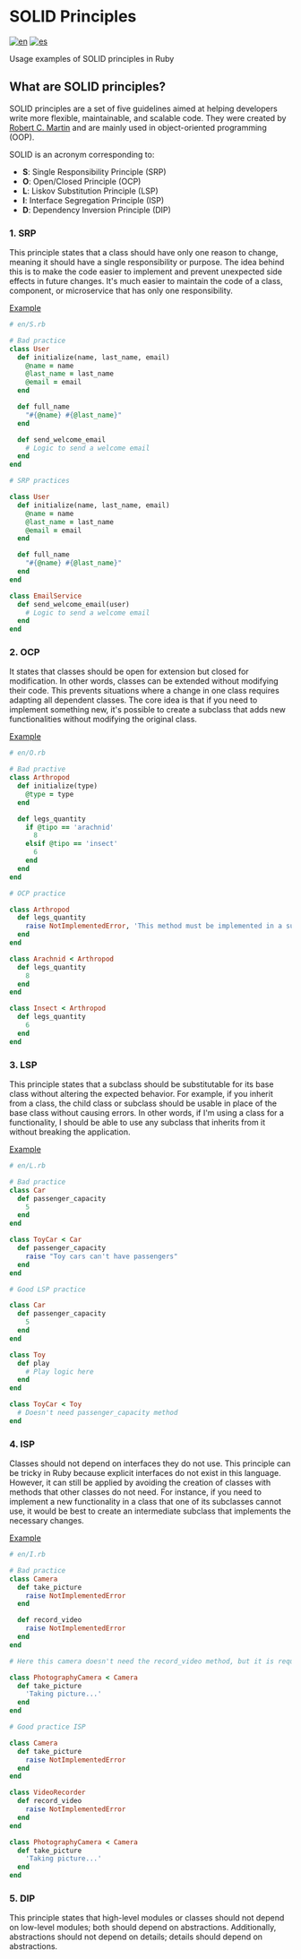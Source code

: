 # SOLID Principles
[![en](https://img.shields.io/badge/lang-en-red.svg)](https://github.com/mauro-sanchez/solid-examples/blob/master/README.md)
[![es](https://img.shields.io/badge/lang-es-yellow.svg)](https://github.com/mauro-sanchez/solid-examples/blob/master/README.es.md)

Usage examples of SOLID principles in Ruby

## What are SOLID principles?

SOLID principles are a set of five guidelines aimed at helping developers write more flexible, maintainable, and scalable code. They were created by [Robert C. Martin](https://blog.cleancoder.com/) and are mainly used in object-oriented programming (OOP).

SOLID is an acronym corresponding to:

- **S**: Single Responsibility Principle (SRP)
- **O**: Open/Closed Principle (OCP)
- **L**: Liskov Substitution Principle (LSP)
- **I**: Interface Segregation Principle (ISP)
- **D**: Dependency Inversion Principle (DIP)

### 1. SRP

This principle states that a class should have only one reason to change, meaning it should have a single responsibility or purpose. The idea behind this is to make the code easier to implement and prevent unexpected side effects in future changes. It's much easier to maintain the code of a class, component, or microservice that has only one responsibility.

<a href="https://github.com/mauro-sanchez/solid-examples/blob/master/en/S.rb" target="_blank">Example</a>

```rb
# en/S.rb

# Bad practice
class User
  def initialize(name, last_name, email)
    @name = name
    @last_name = last_name
    @email = email
  end

  def full_name
    "#{@name} #{@last_name}"
  end

  def send_welcome_email
    # Logic to send a welcome email
  end
end

# SRP practices

class User
  def initialize(name, last_name, email)
    @name = name
    @last_name = last_name
    @email = email
  end

  def full_name
    "#{@name} #{@last_name}"
  end
end

class EmailService
  def send_welcome_email(user)
    # Logic to send a welcome email
  end
end

```

### 2. OCP

It states that classes should be open for extension but closed for modification. In other words, classes can be extended without modifying their code. This prevents situations where a change in one class requires adapting all dependent classes. The core idea is that if you need to implement something new, it's possible to create a subclass that adds new functionalities without modifying the original class.

<a href="https://github.com/mauro-sanchez/solid-examples/blob/master/en/O.rb" target="_blank">Example</a>

```rb
# en/O.rb

# Bad practive
class Arthropod
  def initialize(type)
    @type = type
  end

  def legs_quantity
    if @tipo == 'arachnid'
      8
    elsif @tipo == 'insect'
      6
    end
  end
end

# OCP practice

class Arthropod
  def legs_quantity
    raise NotImplementedError, 'This method must be implemented in a subclass'
  end
end

class Arachnid < Arthropod
  def legs_quantity
    8
  end
end

class Insect < Arthropod
  def legs_quantity
    6
  end
end

```

### 3. LSP

This principle states that a subclass should be substitutable for its base class without altering the expected behavior. For example, if you inherit from a class, the child class or subclass should be usable in place of the base class without causing errors. In other words, if I'm using a class for a functionality, I should be able to use any subclass that inherits from it without breaking the application.

<a href="https://github.com/mauro-sanchez/solid-examples/blob/master/en/L.rb" target="_blank">Example</a>

```rb
# en/L.rb

# Bad practice
class Car
  def passenger_capacity
    5
  end
end

class ToyCar < Car
  def passenger_capacity
    raise "Toy cars can't have passengers"
  end
end

# Good LSP practice

class Car
  def passenger_capacity
    5
  end
end

class Toy
  def play
    # Play logic here
  end
end

class ToyCar < Toy
  # Doesn't need passenger_capacity method
end

```

### 4. ISP

Classes should not depend on interfaces they do not use. This principle can be tricky in Ruby because explicit interfaces do not exist in this language. However, it can still be applied by avoiding the creation of classes with methods that other classes do not need. For instance, if you need to implement a new functionality in a class that one of its subclasses cannot use, it would be best to create an intermediate subclass that implements the necessary changes.

<a href="https://github.com/mauro-sanchez/solid-examples/blob/master/en/I.rb" target="_blank">Example</a>

```rb
# en/I.rb

# Bad practice
class Camera
  def take_picture
    raise NotImplementedError
  end

  def record_video
    raise NotImplementedError
  end
end

# Here this camera doesn't need the record_video method, but it is required to implement it

class PhotographyCamera < Camera
  def take_picture
    'Taking picture...'
  end
end

# Good practice ISP

class Camera
  def take_picture
    raise NotImplementedError
  end
end

class VideoRecorder
  def record_video
    raise NotImplementedError
  end
end

class PhotographyCamera < Camera
  def take_picture
    'Taking picture...'
  end
end

```

### 5. DIP

This principle states that high-level modules or classes should not depend on low-level modules; both should depend on abstractions. Additionally, abstractions should not depend on details; details should depend on abstractions.
